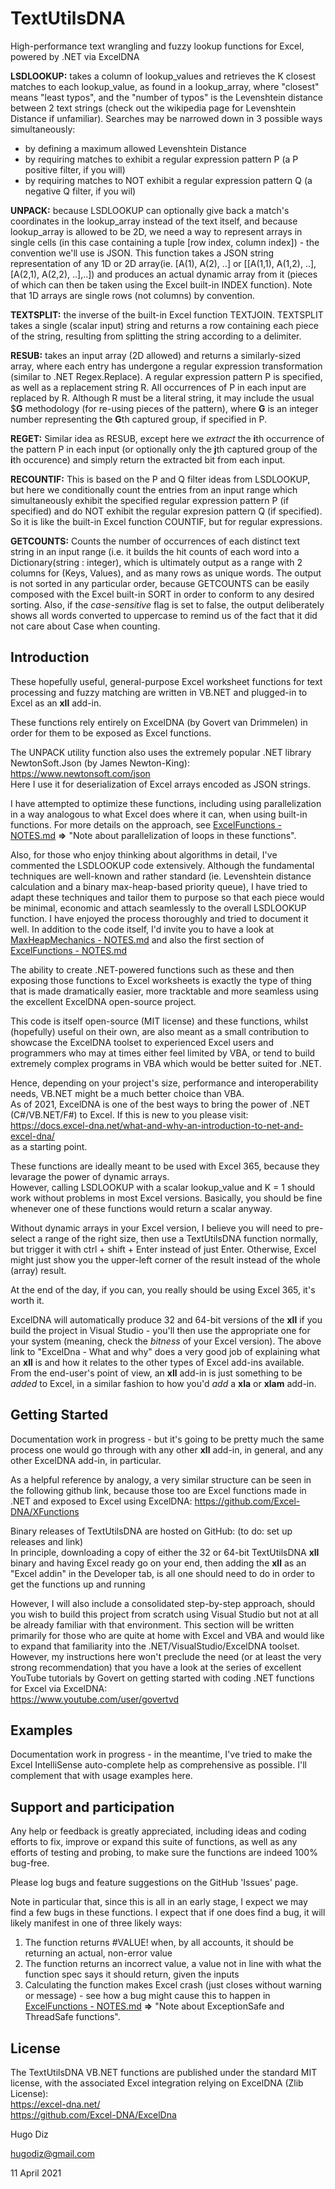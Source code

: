 # TextUtilsDNA
High-performance text wrangling and fuzzy lookup functions for Excel, powered by .NET via ExcelDNA

**LSDLOOKUP:** takes a column of lookup_values and retrieves the K closest matches to each lookup_value, as found in a lookup_array, where "closest" means "least typos", and the "number of typos" is the Levenshtein distance between 2 text strings (check out the wikipedia page for Levenshtein Distance if unfamiliar). Searches may be narrowed down in 3 possible ways simultaneously: 
- by defining a maximum allowed Levenshtein Distance
- by requiring matches to exhibit a regular expression pattern P (a P positive filter, if you will)
- by requiring matches to NOT exhibit a regular expression pattern Q (a negative Q filter, if you wil)

**UNPACK:** because LSDLOOKUP can optionally give back a match's coordinates in the lookup_array instead of the text itself, and because lookup_array is allowed to be 2D, we need a way to represent arrays in single cells (in this case containing a tuple [row index, column index]) - the convention we'll use is JSON. This function takes a JSON string representation of any 1D or 2D array(ie. [A(1), A(2), ..] or [[A(1,1), A(1,2), ..], [A(2,1), A(2,2), ..],..]) and produces an actual dynamic array from it (pieces of which can then be taken using the Excel built-in INDEX function). Note that 1D arrays are single rows (not columns) by convention.

**TEXTSPLIT:** the inverse of the built-in Excel function TEXTJOIN. TEXTSPLIT takes a single (scalar input) string and returns a row containing each piece of the string, resulting from splitting the string according to a delimiter.

**RESUB:** takes an input array (2D allowed) and returns a similarly-sized array, where each entry has undergone a regular expression transformation (similar to .NET Regex.Replace). A regular expression pattern P is specified, as well as a replacement string R. All occurrences of P in each input are replaced by R. Although R must be a literal string, it may include the usual $**G** methodology (for re-using pieces of the pattern), where **G** is an integer number representing the **G**th captured group, if specified in P.

**REGET:** Similar idea as RESUB, except here we *extract* the **i**th occurrence of the pattern P in each input (or optionally only the **j**th captured group of the **i**th occurence) and simply return the extracted bit from each input.

**RECOUNTIF:** This is based on the P and Q filter ideas from LSDLOOKUP, but here we conditionally count the entries from an input range which simultaneously exhibit the specified regular expression pattern P (if specified) and do NOT exhibit the regular expresion pattern Q (if specified). So it is like the built-in Excel function COUNTIF, but for regular expressions.

**GETCOUNTS:** Counts the number of occurrences of each distinct text string in an input range (i.e. it builds the hit counts of each word into a Dictionary(string : integer), which is ultimately output as a range with 2 columns for (Keys, Values), and as many rows as unique words. The output is not sorted in any particular order, because GETCOUNTS can be easily composed with the Excel built-in SORT in order to conform to any desired sorting. Also, if the *case-sensitive* flag is set to false, the output deliberately shows all words converted to uppercase to remind us of the fact that it did not care about Case when counting.

## Introduction
These hopefully useful, general-purpose Excel worksheet functions for text processing and fuzzy matching are written in VB.NET and plugged-in to Excel as an **xll** add-in.

These functions rely entirely on ExcelDNA (by Govert van Drimmelen) in order for them to be exposed as Excel functions.

The UNPACK utility function also uses the extremely popular .NET library NewtonSoft.Json (by James Newton-King):  
https://www.newtonsoft.com/json  
Here I use it for deserialization of Excel arrays encoded as JSON strings.

I have attempted to optimize these functions, including using parallelization in a way analogous to what Excel does where it can, when using built-in functions. For more details on the approach, see [ExcelFunctions - NOTES.md](https://github.com/hugodiz/TextUtilsDNA/blob/main/Source/TextUtilsDNA/ExcelFunctions/ExcelFunctions%20-%20NOTES.md)  **=>**  "Note about parallelization of loops in these functions".

Also, for those who enjoy thinking about algorithms in detail, I've commented the LSDLOOKUP code extensively. Although the fundamental techniques are well-known and rather standard (ie. Levenshtein distance calculation and a binary max-heap-based priority queue), I have tried to adapt these techniques and tailor them to purpose so that each piece would be minimal, economic and attach seamlessly to the overall LSDLOOKUP function. I have enjoyed the process thoroughly and tried to document it well. In addition to the code itself, I'd invite you to have a look at [MaxHeapMechanics - NOTES.md](https://github.com/hugodiz/TextUtilsDNA/blob/main/Source/TextUtilsDNA/MaxHeapMechanics%20-%20NOTES.md) and also the first section of [ExcelFunctions - NOTES.md](https://github.com/hugodiz/TextUtilsDNA/blob/main/Source/TextUtilsDNA/ExcelFunctions/ExcelFunctions%20-%20NOTES.md)

The ability to create .NET-powered functions such as these and then exposing those functions to Excel worksheets is exactly the type of thing that is made dramatically easier, more tracktable and more seamless using the excellent ExcelDNA open-source project.

This code is itself open-source (MIT license) and these functions, whilst (hopefully) useful on their own, are also meant as a small contribution to showcase the ExcelDNA toolset to experienced Excel users and programmers who may at times either feel limited by VBA, or tend to build extremely complex programs in VBA which would be better suited for .NET.

Hence, depending on your project's size, performance and interoperability needs, VB.NET might be a much better choice than VBA.  
As of 2021, ExcelDNA is one of the best ways to bring the power of .NET (C#/VB.NET/F#) to Excel. If this is new to you please visit:  
https://docs.excel-dna.net/what-and-why-an-introduction-to-net-and-excel-dna/  
as a starting point.

These functions are ideally meant to be used with Excel 365, because they levarage the power of dynamic arrays.  
However, calling LSDLOOKUP with a scalar lookup_value and K = 1 should work without problems in most Excel versions. Basically, you should be fine whenever one of these functions would return a scalar anyway.

Without dynamic arrays in your Excel version, I believe you will need to pre-select a range of the right size, then use a TextUtilsDNA function normally, but trigger it with ctrl + shift + Enter instead of just Enter. Otherwise, Excel might just show you the upper-left corner of the result instead of the whole (array) result.  

At the end of the day, if you can, you really should be using Excel 365, it's worth it.

ExcelDNA will automatically produce 32 and 64-bit versions of the **xll** if you build the project in Visual Studio - you'll then use the appropriate one for your system (meaning, check the *bitness* of your Excel version). The above link to "ExcelDna - What and why" does a very good job of explaining what an **xll** is and how it relates to the other types of Excel add-ins available. From the end-user's point of view, an **xll** add-in is just something to be *added* to Excel, in a similar fashion to how you'd *add* a **xla** or **xlam** add-in.

## Getting Started
Documentation work in progress - but it's going to be pretty much the same process one would go through with any other **xll** add-in, in general, and any other ExcelDNA add-in, in particular.

As a helpful reference by analogy, a very similar structure can be seen in the following github link, because those too are Excel functions made in .NET and exposed to Excel using ExcelDNA:
https://github.com/Excel-DNA/XFunctions

Binary releases of TextUtilsDNA are hosted on GitHub: (to do: set up releases and link)  
In principle, downloading a copy of either the 32 or 64-bit TextUtilsDNA **xll** binary and having Excel ready go on your end, then adding the **xll** as an "Excel addin" in the Developer tab, is all one should need to do in order to get the functions up and running

However, I will also include a consolidated step-by-step approach, should you wish to build this project from scratch using Visual Studio but not at all be already familiar with that environment. This section will be written primarily for those who are quite at home with Excel and VBA and would like to expand that familiarity into the .NET/VisualStudio/ExcelDNA toolset. However, my instructions here won't preclude the need (or at least the very strong recommendation) that you have a look at the series of excellent YouTube tutorials by Govert on getting started with coding .NET functions for Excel via ExcelDNA:   
https://www.youtube.com/user/govertvd

## Examples
Documentation work in progress - in the meantime, I've tried to make the Excel IntelliSense auto-complete help as comprehensive as possible. I'll complement that with usage examples here.

## Support and participation
Any help or feedback is greatly appreciated, including ideas and coding efforts to fix, improve or expand this suite of functions, as well as any efforts of testing and probing, to make sure the functions are indeed 100% bug-free.

Please log bugs and feature suggestions on the GitHub 'Issues' page.   

Note in particular that, since this is all in an early stage, I expect we may find a few bugs in these functions. I expect that if one does find a bug, it will likely manifest in one of three likely ways:

1. The function returns #VALUE! when, by all accounts, it should be returning an actual, non-error value   
2. The function returns an incorrect value, a value not in line with what the function spec says it should return, given the inputs   
3. Calculating the function makes Excel crash (just closes without warning or message) - see how a bug might cause this to happen in [ExcelFunctions - NOTES.md](https://github.com/hugodiz/TextUtilsDNA/blob/main/Source/TextUtilsDNA/ExcelFunctions/ExcelFunctions%20-%20NOTES.md)  **=>**  "Note about ExceptionSafe and ThreadSafe functions".

## License
The TextUtilsDNA VB.NET functions are published under the standard MIT license, with the associated Excel integration relying on ExcelDNA (Zlib License):   
https://excel-dna.net/   
https://github.com/Excel-DNA/ExcelDna

Hugo Diz

hugodiz@gmail.com

11 April 2021

